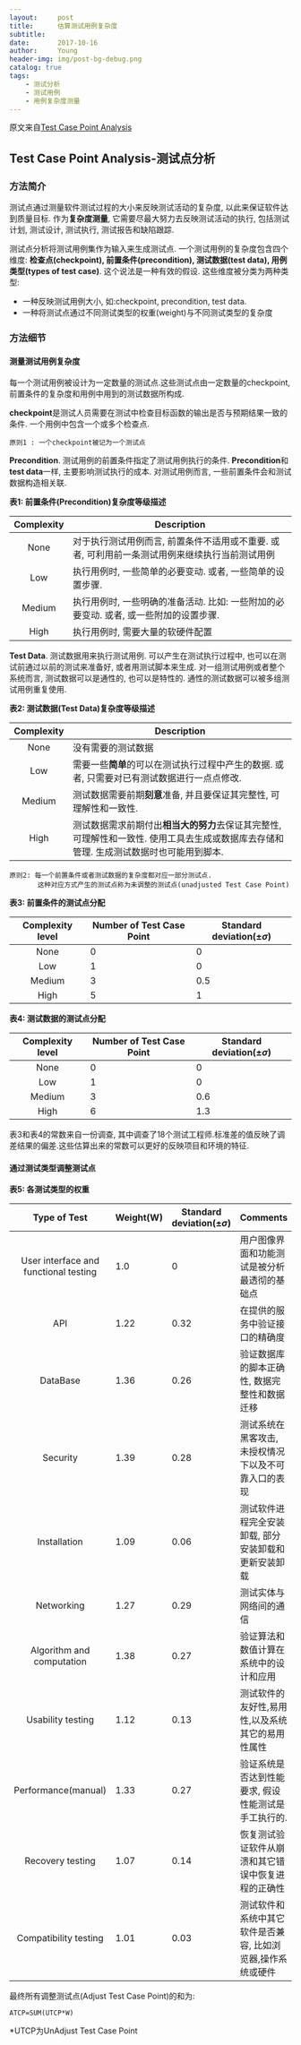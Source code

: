 ```yaml
---
layout:     post
title:      估算测试用例复杂度
subtitle:   
date:       2017-10-16
author:     Young
header-img: img/post-bg-debug.png
catalog: true
tags:
    - 测试分析
    - 测试用例
    - 用例复杂度测量
---
```


原文来自[Test Case Point Analysis](https://github.com/yuyangkobe/yuyangkobe.github.io/blob/master/media/Test_Case_Point_Analysis.pdf)

## Test Case Point Analysis-测试点分析
### 方法简介
测试点通过测量软件测试过程的大小来反映测试活动的复杂度, 以此来保证软件达到质量目标. 作为**复杂度测量**, 它需要尽最大努力去反映测试活动的执行, 包括测试计划, 测试设计, 测试执行, 测试报告和缺陷跟踪.

测试点分析将测试用例集作为输入来生成测试点. 
一个测试用例的复杂度包含四个维度: **检查点(checkpoint), 前置条件(precondition), 测试数据(test data), 用例类型(types of test case)**. 
这个说法是一种有效的假设. 
这些维度被分类为两种类型:
- 一种反映测试用例大小, 如:checkpoint, precondition, test data. 
- 一种将测试点通过不同测试类型的权重(weight)与不同测试类型的复杂度

### 方法细节
#### 测量测试用例复杂度
每一个测试用例被设计为一定数量的测试点.这些测试点由一定数量的checkpoint, 前置条件的复杂度和用例中用到的测试数据所构成.

**checkpoint**是测试人员需要在测试中检查目标函数的输出是否与预期结果一致的条件. 一个用例中包含一个或多个检查点.
```
原则1 : 一个checkpoint被记为一个测试点
```
**Precondition**. 测试用例的前置条件指定了测试用例执行的条件. **Precondition**和**test data**一样, 主要影响测试执行的成本. 对测试用例而言, 一些前置条件会和测试数据构造相关联.

**表1: 前置条件(Precondition)复杂度等级描述**

Complexity|Description
:-:|-
None|对于执行测试用例而言, 前置条件不适用或不重要. 或者, 可利用前一条测试用例来继续执行当前测试用例
Low|执行用例时, 一些简单的必要变动. 或者, 一些简单的设置步骤.
Medium|执行用例时, 一些明确的准备活动.	比如: 一些附加的必要变动. 或者, 或一些附加的设置步骤.
High|执行用例时, 需要大量的软硬件配置

**Test Data**. 测试数据用来执行测试用例. 可以产生在测试执行过程中, 也可以在测试前通过以前的测试来准备好, 或者用测试脚本来生成. 对一组测试用例或者整个系统而言, 测试数据可以是通性的, 也可以是特性的. 通性的测试数据可以被多组测试用例重复使用. 

**表2: 测试数据(Test Data)复杂度等级描述**

Complexity|Description
:-:|-
None|没有需要的测试数据
Low|需要一些**简单**的可以在测试执行过程中产生的数据. 或者, 只需要对已有测试数据进行一点点修改.
Medium|测试数据需要前期**刻意**准备, 并且要保证其完整性, 可理解性和一致性.
High|测试数据需求前期付出**相当大的努力**去保证其完整性, 可理解性和一致性. 使用工具去生成或数据库去存储和管理. 生成测试数据时也可能用到脚本. 

```
原则2: 每一个前置条件或者测试数据的复杂度都对应一部分测试点.
	   这种对应方式产生的测试点称为未调整的测试点(unadjusted Test Case Point)
```

**表3: 前置条件的测试点分配**

Complexity level|Number of Test Case Point|Standard deviation($\pm \sigma$)
:-:|-|-
None|0|0
Low|1|0
Medium|3|0.5
High|5|1

**表4: 测试数据的测试点分配**

Complexity level|Number of Test Case Point|Standard deviation($\pm \sigma$)
:-:|-|-
None|0|0
Low|1|0
Medium|3|0.6
High|6|1.3

表3和表4的常数来自一份调查, 其中调查了18个测试工程师.标准差的值反映了调差结果的偏差.这些估算出来的常数可以更好的反映项目和环境的特征.

#### 通过测试类型调整测试点

**表5: 各测试类型的权重**

Type of Test|Weight(W)|Standard deviation($\pm \sigma$)|Comments
:-:|-|-|-
User interface and functional testing|1.0|0|用户图像界面和功能测试是被分析最透彻的基础点
API|1.22|0.32|在提供的服务中验证接口的精确度
DataBase|1.36|0.26|验证数据库的脚本正确性, 数据完整性和数据迁移
Security|1.39|0.28|测试系统在黑客攻击, 未授权情况下以及不可靠入口的表现
Installation|1.09|0.06|测试软件进程完全安装卸载, 部分安装卸载和更新安装卸载
Networking|1.27|0.29|测试实体与网络间的通信
Algorithm and computation|1.38|0.27|验证算法和数值计算在系统中的设计和应用
Usability testing|1.12|0.13|测试软件的友好性,易用性,以及系统其它的易用性属性
Performance(manual)|1.33|0.27|验证系统是否达到性能要求, 假设性能测试是手工执行的.
Recovery testing|1.07|0.14|恢复测试验证软件从崩溃和其它错误中恢复进程的正确性
Compatibility testing|1.01|0.03|测试软件和系统中其它软件是否兼容, 比如浏览器,操作系统或硬件

最终所有调整测试点(Adjust Test Case Point)的和为:
```
ATCP=SUM(UTCP*W)
```
*UTCP为UnAdjust Test Case Point

